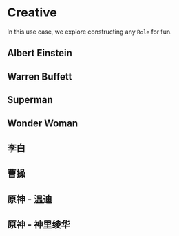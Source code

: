 # Creative

In this use case, we explore constructing any `Role` for fun.

## Albert Einstein
## Warren Buffett
## Superman
## Wonder Woman
## 李白
## 曹操
## 原神 - 温迪
## 原神 - 神里绫华